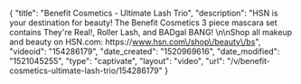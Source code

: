 {
    "title": "Benefit Cosmetics - Ultimate Lash Trio",
    "description": "HSN is your destination for beauty! The Benefit Cosmetics 3 piece mascara set contains They're Real!, Roller Lash, and BADgal BANG! \n\nShop all makeup and beauty on HSN.com: https:\/\/www.hsn.com\/shop\/beauty\/bs",
    "videoid": "154286179",
    "date_created": "1520969616",
    "date_modified": "1521045255",
    "type": "captivate",
    "layout": "video",
    "url": "\/v\/benefit-cosmetics-ultimate-lash-trio\/154286179"
}
